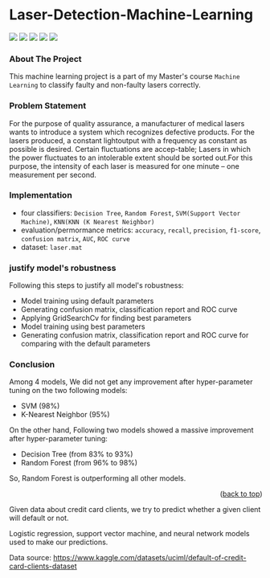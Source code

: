# Laser-Detection-Machine-Learning

<a name="readme-top"></a>
<p float="left">
  <img src="https://img.shields.io/badge/Python-FFD43B?style=for-the-badge&logo=python&logoColor=blue">
  <img src="https://img.shields.io/badge/Jupyter-F37626.svg?&style=for-the-badge&logo=Jupyter&logoColor=white">
  <img src="https://img.shields.io/badge/Pandas-2C2D72?style=for-the-badge&logo=pandas&logoColor=white">
  <img src="https://img.shields.io/badge/Numpy-777BB4?style=for-the-badge&logo=numpy&logoColor=white">
  <img src="https://img.shields.io/badge/scikit_learn-F7931E?style=for-the-badge&logo=scikit-learn&logoColor=white">
  
</p>

<!-- ABOUT THE PROJECT -->
### About The Project
This machine learning project is a part of my Master's course `Machine Learning` to classify faulty and non-faulty lasers correctly.

### Problem Statement
For the purpose of quality assurance, a manufacturer of medical lasers wants to introduce a system which recognizes defective products. For the lasers produced, a constant lightoutput with a frequency as constant as possible is desired. Certain fluctuations are accep-table; Lasers in which the power fluctuates to an intolerable extent should be sorted out.For this purpose, the intensity of each laser is measured for one minute – one measurement per second.

### Implementation

* four classifiers: `Decision Tree`, `Random Forest`, `SVM(Support Vector Machine)`, `KNN(KNN (K Nearest Neighbor)`
* evaluation/permormance metrics: `accuracy`, `recall`, `precision`, `f1-score`, `confusion matrix`, `AUC`, `ROC curve`
* dataset: `laser.mat`

### justify model's robustness
Following this steps to justify all model's robustness:
* Model training using default parameters
* Generating confusion matrix, classification report and ROC curve
* Applying GridSearchCv for finding best parameters
* Model training using best parameters
* Generating confusion matrix, classification report and ROC curve for comparing with the default parameters

### Conclusion
Among 4 models, We did not get any improvement after hyper-parameter tuning on the two following models:
* SVM (98%)
* K-Nearest Neighbor (95%)

On the other hand, Following two models showed a massive improvement after hyper-parameter tuning:
* Decision Tree (from 83% to 93%)
* Random Forest (from 96% to 98%)

So, Random Forest is outperforming all other models.

<p align="right">(<a href="#readme-top">back to top</a>)</p>
Given data about credit card clients, we try to predict whether a given client will default or not.  

Logistic regression, support vector machine, and neural network models used to make our predictions.  

Data source: https://www.kaggle.com/datasets/uciml/default-of-credit-card-clients-dataset
